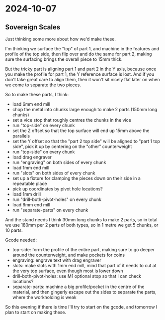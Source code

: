 # 2024-10-07

## Sovereign Scales

Just thinking some more about how we'd make these.

I'm thinking we surface the "top" of part 1, and machine in the features and profile of the top side,
then flip over and do the same for part 2, making sure the surfacing brings the overall piece to 15mm thick.

But the tricky part is aligning part 1 and part 2 in the Y axis, because once you make the profile for part 1,
the Y reference surface is lost. And if you don't take great care to align them, then it won't sit nicely
flat later on when we come to separate the two pieces.

So to make these parts, I think:

 * load 6mm end mill
 * chop the metal into chunks large enough to make 2 parts (150mm long chunks)
 * set a vice stop that roughly centres the chunks in the vice
 * run "top-side" on every chunk
 * set the Z offset so that the top surface will end up 15mm above the parallels
 * set the Y offset so that the "part 2 top side" will be aligned to "part 1 top side", pick it up by centering on the "other" counterweight
 * run "top-side" on every chunk
 * load drag engraver
 * run "engraving" on both sides of every chunk
 * load 1mm end mill
 * run "slots" on both sides of every chunk
 * set up a fixture for clamping the pieces down on their side in a repeatable place
 * pick up coordinates by pivot hole locations?
 * load 1mm drill
 * run "drill-both-pivot-holes" on every chunk
 * load 6mm end mill
 * run "separate-parts" on every chunk

And the stand needs I think 30mm long chunks to make 2 parts, so in total we use 180mm per 2 parts
of both types, so in 1 metre we get 5 chunks, or 10 parts.

Gcode needed:

 * top-side: form the profile of the entire part, making sure to go deeper around the counterweight, and make pockets for coins
 * engraving: engrave text with drag engraver
 * slots: make slots with 1mm end mill, mind that part of it needs to cut at the very top surface, even though most is lower down
 * drill-both-pivot-holes: use M1 optional stop so that I can check locations?
 * separate-parts: machine a big profile/pocket in the centre of the material, and then gingerly escape out the sides to separate the parts, where the workholding is weak

So this evening if there is time I'll try to start on the gcode, and tomorrow I plan to start on making these.

